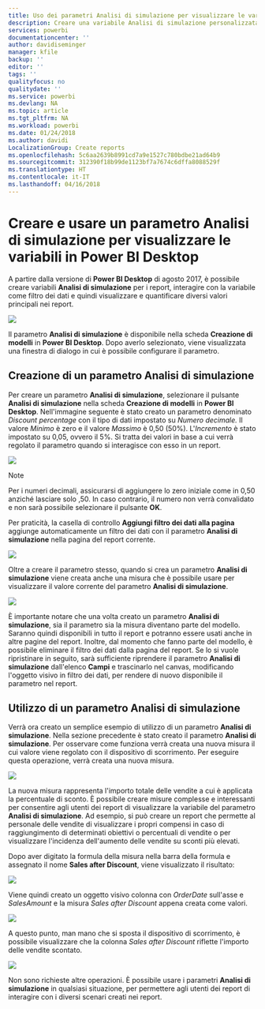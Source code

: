 ```yaml
---
title: Uso dei parametri Analisi di simulazione per visualizzare le variabili in Power BI Desktop
description: Creare una variabile Analisi di simulazione personalizzata per simulare e visualizzare le variabili nei report di Power BI
services: powerbi
documentationcenter: ''
author: davidiseminger
manager: kfile
backup: ''
editor: ''
tags: ''
qualityfocus: no
qualitydate: ''
ms.service: powerbi
ms.devlang: NA
ms.topic: article
ms.tgt_pltfrm: NA
ms.workload: powerbi
ms.date: 01/24/2018
ms.author: davidi
LocalizationGroup: Create reports
ms.openlocfilehash: 5c6aa2639b8991cd7a9e1527c780bdbe21ad64b9
ms.sourcegitcommit: 312390f18b99de1123bf7a7674c6dffa8088529f
ms.translationtype: HT
ms.contentlocale: it-IT
ms.lasthandoff: 04/16/2018
---
```

# <a name="create-and-use-a-what-if-parameter-to-visualize-variables-in-power-bi-desktop"></a>Creare e usare un parametro Analisi di simulazione per visualizzare le variabili in Power BI Desktop
A partire dalla versione di **Power BI Desktop** di agosto 2017, è possibile creare variabili **Analisi di simulazione** per i report, interagire con la variabile come filtro dei dati e quindi visualizzare e quantificare diversi valori principali nei report.

![](media/desktop-what-if/what-if_01.png)

Il parametro **Analisi di simulazione** è disponibile nella scheda **Creazione di modelli** in **Power BI Desktop**. Dopo averlo selezionato, viene visualizzata una finestra di dialogo in cui è possibile configurare il parametro.

## <a name="creating-a-what-if-parameter"></a>Creazione di un parametro Analisi di simulazione
Per creare un parametro **Analisi di simulazione**, selezionare il pulsante **Analisi di simulazione** nella scheda **Creazione di modelli** in **Power BI Desktop**. Nell'immagine seguente è stato creato un parametro denominato *Discount percentage* con il tipo di dati impostato su *Numero decimale.* Il valore *Minimo* è zero e il valore *Massimo* è 0,50 (50%). L'*Incremento* è stato impostato su 0,05, ovvero il 5%. Si tratta dei valori in base a cui verrà regolato il parametro quando si interagisce con esso in un report.

![](media/desktop-what-if/what-if_02.png)

> [!NOTE]
> Per i numeri decimali, assicurarsi di aggiungere lo zero iniziale come in 0,50 anziché lasciare solo ,50. In caso contrario, il numero non verrà convalidato e non sarà possibile selezionare il pulsante **OK**.
> 
> 

Per praticità, la casella di controllo **Aggiungi filtro dei dati alla pagina** aggiunge automaticamente un filtro dei dati con il parametro **Analisi di simulazione** nella pagina del report corrente.

![](media/desktop-what-if/what-if_03.png)

Oltre a creare il parametro stesso, quando si crea un parametro **Analisi di simulazione** viene creata anche una misura che è possibile usare per visualizzare il valore corrente del parametro **Analisi di simulazione**.

![](media/desktop-what-if/what-if_04.png)

È importante notare che una volta creato un parametro **Analisi di simulazione**, sia il parametro sia la misura diventano parte del modello. Saranno quindi disponibili in tutto il report e potranno essere usati anche in altre pagine del report. Inoltre, dal momento che fanno parte del modello, è possibile eliminare il filtro dei dati dalla pagina del report. Se lo si vuole ripristinare in seguito, sarà sufficiente riprendere il parametro **Analisi di simulazione** dall'elenco **Campi** e trascinarlo nel canvas, modificando l'oggetto visivo in filtro dei dati, per rendere di nuovo disponibile il parametro nel report.

## <a name="using-a-what-if-parameter"></a>Utilizzo di un parametro Analisi di simulazione
Verrà ora creato un semplice esempio di utilizzo di un parametro **Analisi di simulazione**. Nella sezione precedente è stato creato il parametro **Analisi di simulazione**. Per osservare come funziona verrà creata una nuova misura il cui valore viene regolato con il dispositivo di scorrimento. Per eseguire questa operazione, verrà creata una nuova misura.

![](media/desktop-what-if/what-if_05.png)

La nuova misura rappresenta l'importo totale delle vendite a cui è applicata la percentuale di sconto. È possibile creare misure complesse e interessanti per consentire agli utenti dei report di visualizzare la variabile del parametro **Analisi di simulazione**. Ad esempio, si può creare un report che permette al personale delle vendite di visualizzare i propri compensi in caso di raggiungimento di determinati obiettivi o percentuali di vendite o per visualizzare l'incidenza dell'aumento delle vendite su sconti più elevati.

Dopo aver digitato la formula della misura nella barra della formula e assegnato il nome **Sales after Discount**, viene visualizzato il risultato:

![](media/desktop-what-if/what-if_06.png)

Viene quindi creato un oggetto visivo colonna con *OrderDate* sull'asse e *SalesAmount* e la misura *Sales after Discount* appena creata come valori.

![](media/desktop-what-if/what-if_07.png)

A questo punto, man mano che si sposta il dispositivo di scorrimento, è possibile visualizzare che la colonna *Sales after Discount* riflette l'importo delle vendite scontato.

![](media/desktop-what-if/what-if_08.png)

Non sono richieste altre operazioni. È possibile usare i parametri **Analisi di simulazione** in qualsiasi situazione, per permettere agli utenti dei report di interagire con i diversi scenari creati nei report.

